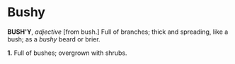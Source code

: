 # Bushy

**BUSH'Y**, _adjective_ \[from bush.\] Full of branches; thick and spreading, like a bush; as a _bushy_ beard or brier.

**1.** Full of bushes; overgrown with shrubs.
